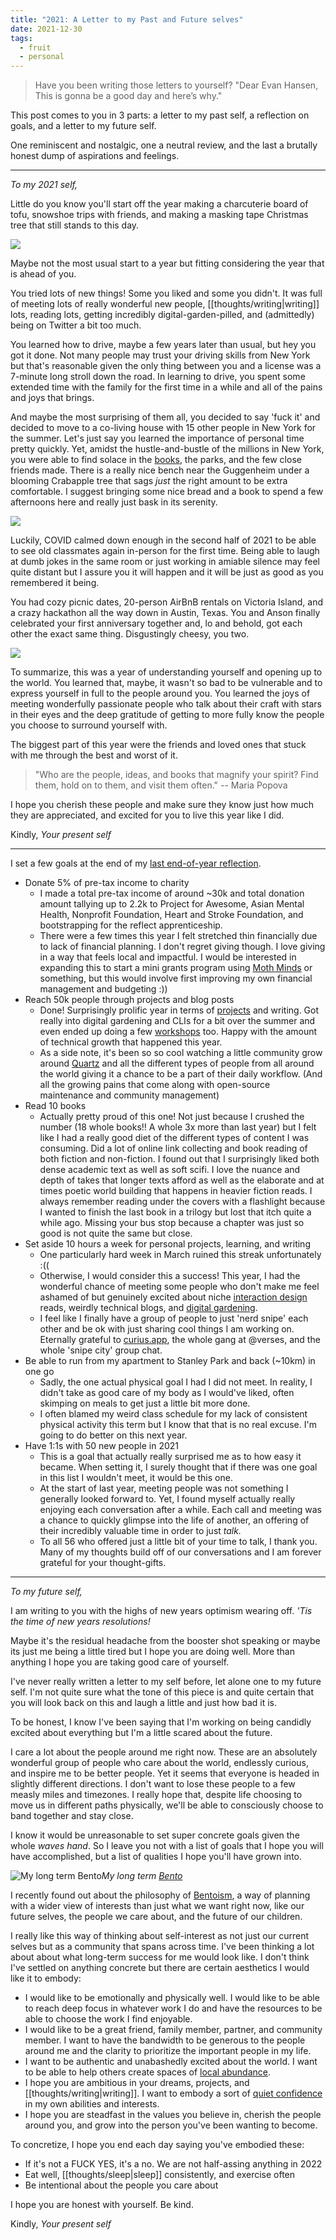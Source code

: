 ```yaml
---
title: "2021: A Letter to my Past and Future selves"
date: 2021-12-30
tags:
  - fruit
  - personal
---
```


> Have you been writing those letters to yourself?
> "Dear Evan Hansen, This is gonna be a good day and here’s why."

This post comes to you in 3 parts: a letter to my past self, a reflection on goals, and a letter to my future self.

One reminiscent and nostalgic, one a neutral review, and the last a brutally honest dump of aspirations and feelings.

---

_To my 2021 self,_

Little do you know you'll start off the year making a charcuterie board of tofu, snowshoe trips with friends, and making a masking tape Christmas tree that still stands to this day.

![](/thoughts/images/2021-collage-1.png)

Maybe not the most usual start to a year but fitting considering the year that is ahead of you.

You tried lots of new things! Some you liked and some you didn't. It was full of meeting lots of really wonderful new people, [[thoughts/writing|writing]] lots, reading lots, getting incredibly digital-garden-pilled, and (admittedly) being on Twitter a bit too much.

You learned how to drive, maybe a few years later than usual, but hey you got it done. Not many people may trust your driving skills from New York but that's reasonable given the only thing between you and a license was a 7-minute long stroll down the road. In learning to drive, you spent some extended time with the family for the first time in a while and all of the pains and joys that brings.

And maybe the most surprising of them all, you decided to say 'fuck it' and decided to move to a co-living house with 15 other people in New York for the summer. Let's just say you learned the importance of personal time pretty quickly. Yet, amidst the hustle-and-bustle of the millions in New York, you were able to find solace in the [books](/books), the parks, and the few close friends made. There is a really nice bench near the Guggenheim under a blooming Crabapple tree that sags _just_ the right amount to be extra comfortable. I suggest bringing some nice bread and a book to spend a few afternoons here and really just bask in its serenity.

![](/thoughts/images/2021-collage-2.png)

Luckily, COVID calmed down enough in the second half of 2021 to be able to see old classmates again in-person for the first time. Being able to laugh at dumb jokes in the same room or just working in amiable silence may feel quite distant but I assure you it will happen and it will be just as good as you remembered it being.

You had cozy picnic dates, 20-person AirBnB rentals on Victoria Island, and a crazy hackathon all the way down in Austin, Texas. You and Anson finally celebrated your first anniversary together and, lo and behold, got each other the exact same thing. Disgustingly cheesy, you two.

![](/thoughts/images/2021-collage-3.png)

To summarize, this was a year of understanding yourself and opening up to the world. You learned that, maybe, it wasn't so bad to be vulnerable and to express yourself in full to the people around you. You learned the joys of meeting wonderfully passionate people who talk about their craft with stars in their eyes and the deep gratitude of getting to more fully know the people you choose to surround yourself with.

The biggest part of this year were the friends and loved ones that stuck with me through the best and worst of it.

> "Who are the people, ideas, and books that magnify your spirit? Find them, hold on to them, and visit them often." -- Maria Popova

I hope you cherish these people and make sure they know just how much they are appreciated, and excited for you to live this year like I did.

Kindly,
_Your present self_

---

I set a few goals at the end of my [last end-of-year reflection](posts/2020.md).

- Donate 5% of pre-tax income to charity
  - I made a total pre-tax income of around ~30k and total donation amount tallying up to 2.2k to Project for Awesome, Asian Mental Health, Nonprofit Foundation, Heart and Stroke Foundation, and bootstrapping for the reflect apprenticeship.
  - There were a few times this year I felt stretched thin financially due to lack of financial planning. I don't regret giving though. I love giving in a way that feels local and impactful. I would be interested in expanding this to start a mini grants program using [Moth Minds](https://www.mothminds.com/) or something, but this would involve first improving my own financial management and budgeting :))
- Reach 50k people through projects and blog posts
  - Done! Surprisingly prolific year in terms of [projects](thoughts/craft.md) and writing. Got really into digital gardening and CLIs for a bit over the summer and even ended up doing a few [workshops](https://www.youtube.com/watch?v=1PFXBpJjjoc) too. Happy with the amount of technical growth that happened this year.
  - As a side note, it's been so so cool watching a little community grow around [Quartz](https://github.com/jackyzha0/quartz/network/members) and all the different types of people from all around the world giving it a chance to be a part of their daily workflow. (And all the growing pains that come along with open-source maintenance and community management)
- Read 10 books
  - Actually pretty proud of this one! Not just because I crushed the number (18 whole books!! A whole 3x more than last year) but I felt like I had a really good diet of the different types of content I was consuming. Did a lot of online link collecting and book reading of both fiction and non-fiction. I found out that I surprisingly liked both dense academic text as well as soft scifi. I love the nuance and depth of takes that longer texts afford as well as the elaborate and at times poetic world building that happens in heavier fiction reads. I always remember reading under the covers with a flashlight because I wanted to finish the last book in a trilogy but lost that itch quite a while ago. Missing your bus stop because a chapter was just so good is not quite the same but close.
- Set aside 10 hours a week for personal projects, learning, and writing
  - One particularly hard week in March ruined this streak unfortunately :((
  - Otherwise, I would consider this a success! This year, I had the wonderful chance of meeting some people who don't make me feel ashamed of but genuinely excited about niche [interaction design](thoughts/interaction%20design.md) reads, weirdly technical blogs, and [digital gardening](posts/networked-thought.md).
  - I feel like I finally have a group of people to just 'nerd snipe' each other and be ok with just sharing cool things I am working on. Eternally grateful to [curius.app](https://curius.app/), the whole gang at @verses, and the whole 'snipe city' group chat.
- Be able to run from my apartment to Stanley Park and back (~10km) in one go
  - Sadly, the one actual physical goal I had I did not meet. In reality, I didn't take as good care of my body as I would've liked, often skimping on meals to get just a little bit more done.
  - I often blamed my weird class schedule for my lack of consistent physical activity this term but I know that that is no real excuse. I'm going to do better on this next year.
- Have 1:1s with 50 new people in 2021
  - This is a goal that actually really surprised me as to how easy it became. When setting it, I surely thought that if there was one goal in this list I wouldn't meet, it would be this one.
  - At the start of last year, meeting people was not something I generally looked forward to. Yet, I found myself actually really enjoying each conversation after a while. Each call and meeting was a chance to quickly glimpse into the life of another, an offering of their incredibly valuable time in order to just _talk._
  - To all 56 who offered just a little bit of your time to talk, I thank you. Many of my thoughts build off of our conversations and I am forever grateful for your thought-gifts.

---

_To my future self,_

I am writing to you with the highs of new years optimism wearing off. _'Tis the time of new years resolutions!_

Maybe it's the residual headache from the booster shot speaking or maybe its just me being a little tired but I hope you are doing well. More than anything I hope you are taking good care of yourself.

I've never really written a letter to my self before, let alone one to my future self. I'm not quite sure what the tone of this piece is and quite certain that you will look back on this and laugh a little and just how bad it is.

To be honest, I know I've been saying that I'm working on being candidly excited about everything but I'm a little scared about the future.

I care a lot about the people around me right now. These are an absolutely wonderful group of people who care about the world, endlessly curious, and inspire me to be better people. Yet it seems that everyone is headed in slightly different directions. I don't want to lose these people to a few measly miles and timezones. I really hope that, despite life choosing to move us in different paths physically, we'll be able to consciously choose to band together and stay close.

I know it would be unreasonable to set super concrete goals given the whole _waves hand_. So I leave you not with a list of goals that I hope you will have accomplished, but a list of qualities I hope you'll have grown into.

![My long term Bento](/thoughts/images/long%20term%20bento.png)_My long term [Bento](https://bentoism.org/)_

I recently found out about the philosophy of [Bentoism](thoughts/Bentoism.md), a way of planning with a wider view of interests than just what we want right now, like our future selves, the people we care about, and the future of our children.

I really like this way of thinking about self-interest as not just our current selves but as a community that spans across time. I've been thinking a lot about about what long-term success for me would look like. I don't think I've settled on anything concrete but there are certain aesthetics I would like it to embody:

- I would like to be emotionally and physically well. I would like to be able to reach deep focus in whatever work I do and have the resources to be able to choose the work I find enjoyable.
- I would like to be a great friend, family member, partner, and community member. I want to have the bandwidth to be generous to the people around me and the clarity to prioritize the important people in my life.
- I want to be authentic and unabashedly excited about the world. I want to be able to help others create spaces of [local abundance](thoughts/play.md).
- I hope you are ambitious in your dreams, projects, and [[thoughts/writing|writing]]. I want to embody a sort of [quiet confidence](https://www.spencerchang.me/experiments/100posts/quiet-confidence/) in my own abilities and interests.
- I hope you are steadfast in the values you believe in, cherish the people around you, and grow into the person you've been wanting to become.

To concretize, I hope you end each day saying you've embodied these:

- If it's not a FUCK YES, it's a no. We are not half-assing anything in 2022
- Eat well, [[thoughts/sleep|sleep]] consistently, and exercise often
- Be intentional about the people you care about

I hope you are honest with yourself. Be kind.

Kindly,
_Your present self_
